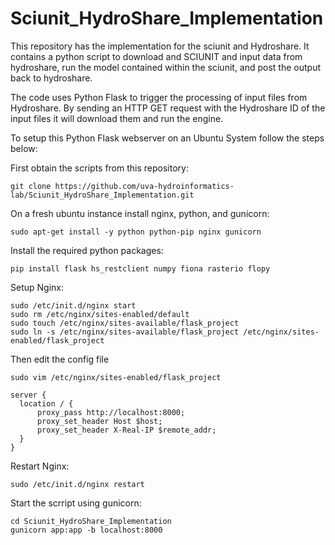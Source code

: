 # Sciunit_HydroShare_Implementation
This repository has the implementation for the sciunit and Hydroshare. It contains a python script to download and SCIUNIT and input data from hydroshare, run the model contained within the sciunit, and post the output back to hydroshare.

The code uses Python Flask to trigger the processing of input files from Hydroshare. 
By sending an HTTP GET request with the Hydroshare ID of the input files it will download them and run the engine.   

To setup this Python Flask webserver on an Ubuntu System follow the steps below:

First obtain the scripts from this repository:  

```shell
git clone https://github.com/uva-hydroinformatics-lab/Sciunit_HydroShare_Implementation.git
```    

On a fresh ubuntu instance install nginx, python, and gunicorn:  
```shell
sudo apt-get install -y python python-pip nginx gunicorn
``` 

Install the required python packages:  
```shell
pip install flask hs_restclient numpy fiona rasterio flopy
```  

Setup Nginx:  
```shell
sudo /etc/init.d/nginx start
sudo rm /etc/nginx/sites-enabled/default
sudo touch /etc/nginx/sites-available/flask_project
sudo ln -s /etc/nginx/sites-available/flask_project /etc/nginx/sites-enabled/flask_project 
```   

Then edit the config file
```shell
sudo vim /etc/nginx/sites-enabled/flask_project
```  

```nginx
server {
  location / {
      proxy_pass http://localhost:8000;
      proxy_set_header Host $host;
      proxy_set_header X-Real-IP $remote_addr;
  }
}
```   

Restart Nginx:
```shell
sudo /etc/init.d/nginx restart
```  

Start the scrript using gunicorn:
```shell
cd Sciunit_HydroShare_Implementation
gunicorn app:app -b localhost:8000
```  
